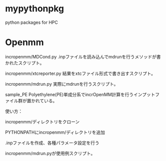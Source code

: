 # mypythonpkg
python packages for HPC

# Openmm
incropenmm/MDCond.py
.inpファイルを読み込んでmdrunを行うメソッドが書かれたスクリプト。

incropenmm/xtcreporter.py
結果をxtcファイル形式で書き出すスクリプト。

incropenmm/mdrun.py
実際にmdrunを行うスクリプト。

sample_PE
Polyethylene(PE)単成分系でincrOpenMM計算を行うインプットファイル群が置かれている。

使い方：

incropenmm/ディレクトリをクローン

PYTHONPATHにincropenmm/ディレクトリを追加

.inpファイルを作成、各種パラメータ設定を行う

incropenmm/mdrun.pyが使用例スクリプト。
